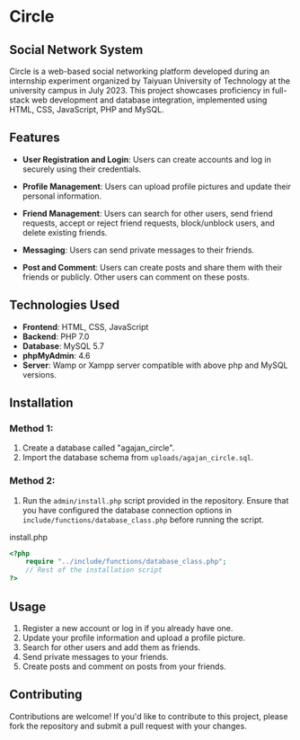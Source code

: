 # Circle
## Social Network System

Circle is a web-based social networking platform developed during an internship experiment organized by Taiyuan University of Technology at the university campus in July 2023. This project showcases proficiency in full-stack web development and database integration, implemented using HTML, CSS, JavaScript, PHP and MySQL. 

## Features

- **User Registration and Login**: Users can create accounts and log in securely using their credentials.
  
- **Profile Management**: Users can upload profile pictures and update their personal information.

- **Friend Management**: Users can search for other users, send friend requests, accept or reject friend requests, block/unblock users, and delete existing friends.

- **Messaging**: Users can send private messages to their friends.

- **Post and Comment**: Users can create posts and share them with their friends or publicly. Other users can comment on these posts.

## Technologies Used

- **Frontend**: HTML, CSS, JavaScript
- **Backend**: PHP 7.0
- **Database**: MySQL 5.7
- **phpMyAdmin**: 4.6
- **Server**: Wamp or Xampp server compatible with above php and MySQL versions.

## Installation

### Method 1: 

1. Create a database called "agajan_circle".
2. Import the database schema from `uploads/agajan_circle.sql`.

### Method 2:

1. Run the `admin/install.php` script provided in the repository. Ensure that you have configured the database connection options in `include/functions/database_class.php` before running the script.

install.php
```php
<?php 
	require "../include/functions/database_class.php";
	// Rest of the installation script
?>
```

## Usage

1. Register a new account or log in if you already have one.
2. Update your profile information and upload a profile picture.
3. Search for other users and add them as friends.
4. Send private messages to your friends.
5. Create posts and comment on posts from your friends.

## Contributing

Contributions are welcome! If you'd like to contribute to this project, please fork the repository and submit a pull request with your changes.
